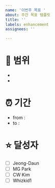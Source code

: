 ```yaml
---
name: '이번주 목표 '
about: 주간 목표 템플릿
title: ''
labels: enhancement
assignees: ''

---
```


# 📜 범위
- 
-

# ⏰ 기간
- from :
- to :

# ⭐ 달성자
- [ ] Jeong-Daun
- [ ] MG Park
- [ ] CW Kim
- [ ] Whizkid1
